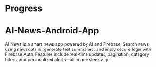 # Progress


# AI-News-Android-App
AI News is a smart news app powered by AI and Firebase. Search news using newsdata.io, generate text summaries, and enjoy secure login with Firebase Auth. Features include real-time updates, pagination, category filters, and personalized alerts—all in one sleek app.
